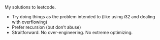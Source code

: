 My solutions to leetcode.

- Try doing things as the problem intended to (like using i32 and dealing with overflowing)
- Prefer recursion (but don't abuse)
- Straitforward. No over-engineering. No extreme optimizing.